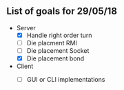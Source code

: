 ## List of goals for 29/05/18

- Server
	- [X] Handle right order turn
	- [ ] Die placment RMI
	- [ ] Die placement Socket
	- [X] Die placement bond
	
- Client
	- [ ] GUI or CLI implementations
	